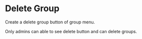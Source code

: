 Delete Group
=============

Create a delete group button of group menu.

Only admins can able to see delete button and can delete groups.